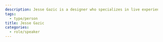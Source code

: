 ```yaml
---
description: Jesse Gazic is a designer who specializes in live experiences, escape rooms, and immersive theatre.
tags:
  - type/person
title: Jesse Gazic
categories:
  - role/speaker
---
```

